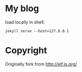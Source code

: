 # My blog
load locally in shell:
```
jekyll serve --host=127.0.0.1
```

# Copyright
Originally fork from <http://elf.js.org/>
